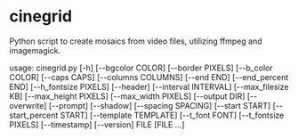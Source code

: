 # cinegrid
Python script to create mosaics from video files, utilizing ffmpeg and imagemagick. 

usage: cinegrid.py [-h] [--bgcolor COLOR] [--border PIXELS] [--b_color COLOR]
                   [--caps CAPS] [--columns COLUMNS] [--end END]
                   [--end_percent END] [--h_fontsize PIXELS] [--header]
                   [--interval INTERVAL] [--max_filesize KB]
                   [--max_height PIXELS] [--max_width PIXELS] [--output DIR]
                   [--overwrite] [--prompt] [--shadow] [--spacing SPACING]
                   [--start START] [--start_percent START]
                   [--template TEMPLATE] [--t_font FONT] [--t_fontsize PIXELS]
                   [--timestamp] [--version]
                   FILE [FILE ...]


